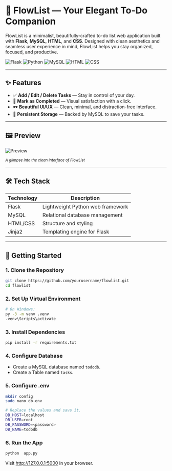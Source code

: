 # 🌊 FlowList — Your Elegant To-Do Companion

FlowList is a minimalist, beautifully-crafted to-do list web application built with **Flask**, **MySQL**, **HTML**, and **CSS**. Designed with clean aesthetics and seamless user experience in mind, FlowList helps you stay organized, focused, and productive.

![Flask](https://img.shields.io/badge/Flask-000000?style=for-the-badge&logo=flask&logoColor=white)
![Python](https://img.shields.io/badge/Python-3776AB?style=for-the-badge&logo=python&logoColor=white)
![MySQL](https://img.shields.io/badge/MySQL-005C84?style=for-the-badge&logo=mysql&logoColor=white)
![HTML](https://img.shields.io/badge/HTML5-E34F26?style=for-the-badge&logo=html5&logoColor=white)
![CSS](https://img.shields.io/badge/CSS3-1572B6?style=for-the-badge&logo=css3&logoColor=white)

---

## ✨ Features

- ✅ **Add / Edit / Delete Tasks** — Stay in control of your day.
- 📌 **Mark as Completed** — Visual satisfaction with a click.
- 🕶️ **Beautiful UI/UX** — Clean, minimal, and distraction-free interface.
- 📁 **Persistent Storage** — Backed by MySQL to save your tasks.

---

## 🖼️ Preview

![Preview](https://github.com/user-attachments/assets/86f1587f-b62f-45f3-91dc-d4b21ada8b0c)

  
<sub>*A glimpse into the clean interface of FlowList*</sub>

---

## 🛠️ Tech Stack

| Technology | Description                    |
|------------|--------------------------------|
| Flask      | Lightweight Python web framework |
| MySQL      | Relational database management |
| HTML/CSS   | Structure and styling          |
| Jinja2     | Templating engine for Flask    |

---

## 🚀 Getting Started

### 1. Clone the Repository
```bash
git clone https://github.com/yourusername/flowlist.git
cd flowlist
```

### 2. Set Up Virtual Environment
```bash
# On Windows:
py -3 -m venv .venv
.venv\Scripts\activate  
```

### 3. Install Dependencies
```bash
pip install -r requirements.txt 
```

### 4. Configure Database
- Create a MySQL database named `tododb`.
- Create a Table named `tasks`.

### 5. Configure .env
```bash
mkdir config
sudo nano db.env

# Replace the values and save it.
DB_HOST=localhost
DB_USER=root
DB_PASSWORD=<password>
DB_NAME=tododb
```

### 6. Run the App
```bash
python  app.py
```
Visit http://127.0.0.1:5000 in your browser.

